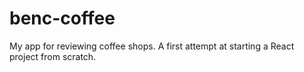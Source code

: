 # benc-coffee

My app for reviewing coffee shops. A first attempt at starting a React project
from scratch.
